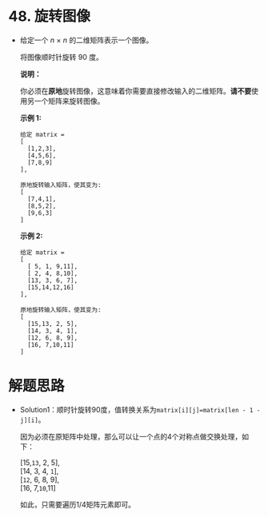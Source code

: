 # 48. 旋转图像

- 给定一个 *n* × *n* 的二维矩阵表示一个图像。

  将图像顺时针旋转 90 度。

  **说明：**

  你必须在**原地**旋转图像，这意味着你需要直接修改输入的二维矩阵。**请不要**使用另一个矩阵来旋转图像。

  **示例 1:**

  ```
  给定 matrix = 
  [
    [1,2,3],
    [4,5,6],
    [7,8,9]
  ],
  
  原地旋转输入矩阵，使其变为:
  [
    [7,4,1],
    [8,5,2],
    [9,6,3]
  ]
  ```

  **示例 2:**

  ```
  给定 matrix =
  [
    [ 5, 1, 9,11], 
    [ 2, 4, 8,10],
    [13, 3, 6, 7],
    [15,14,12,16]
  ], 
  
  原地旋转输入矩阵，使其变为:
  [
    [15,13, 2, 5],
    [14, 3, 4, 1],
    [12, 6, 8, 9],
    [16, 7,10,11]
  ]
  ```



# 解题思路

* Solution1：顺时针旋转90度，值转换关系为`matrix[i][j]=matrix[len - 1 - j][i]`。

  因为必须在原矩阵中处理，那么可以让一个点的4个对称点做交换处理，如下：

  [15,`13`,  2,  5],  
  [14,  3,  4,  `1`],  
  [`12`,  6,  8,  9],  
  [16,  7,`10`,11]

  如此，只需要遍历1/4矩阵元素即可。


